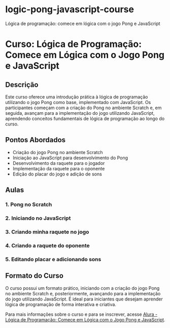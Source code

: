# logic-pong-javascript-course
Lógica de programação: comece em lógica com o jogo Pong e JavaScript

# Curso: Lógica de Programação: Comece em Lógica com o Jogo Pong e JavaScript

## Descrição

Este curso oferece uma introdução prática à lógica de programação utilizando o jogo Pong como base, implementado com JavaScript. Os participantes começam com a criação do Pong no ambiente Scratch e, em seguida, avançam para a implementação do jogo utilizando JavaScript, aprendendo conceitos fundamentais de lógica de programação ao longo do curso.

## Pontos Abordados

- Criação do jogo Pong no ambiente Scratch
- Iniciação ao JavaScript para desenvolvimento do Pong
- Desenvolvimento da raquete para o jogador
- Implementação da raquete para o oponente
- Edição do placar do jogo e adição de sons

## Aulas

### 1. Pong no Scratch  
### 2. Iniciando no JavaScript   
### 3. Criando minha raquete no jogo 
### 4. Criando a raquete do oponente 
### 5. Editando placar e adicionando sons

## Formato do Curso

O curso possui um formato prático, iniciando com a criação do jogo Pong no ambiente Scratch e, posteriormente, avançando para a implementação do jogo utilizando JavaScript. É ideal para iniciantes que desejam aprender lógica de programação de forma interativa e criativa.

Para mais informações sobre o curso e para se inscrever, acesse [Alura - Lógica de Programação: Comece em Lógica com o Jogo Pong e JavaScript](https://pm3.alura.com.br/course/pong-javascript).